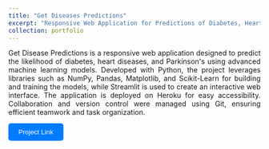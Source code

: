 ```yaml
---
title: "Get Diseases Predictions"
excerpt: "Responsive Web Application for Predictions of Diabetes, Heart Disease and Parkinson's<br/><img src='https://ik.imagekit.io/xpgjqzrcn7x/6_1tcb-2mND0.png?updatedAt=1716467297881'>"
collection: portfolio
---
```


<p style="text-align: justify;">
Get Disease Predictions is a responsive web application designed to predict the likelihood of diabetes, heart diseases, and Parkinson's using advanced machine learning models. Developed with Python, the project leverages libraries such as NumPy, Pandas, Matplotlib, and Scikit-Learn for building and training the models, while Streamlit is used to create an interactive web interface. The application is deployed on Heroku for easy accessibility. Collaboration and version control were managed using Git, ensuring efficient teamwork and task organization.
</p>

<a href="https://getdiseasepredictions.herokuapp.com/" style="text-decoration: none;" target="_blank">
    <button style="border: none; background-color: #007BFF; color: white; cursor: pointer; transition: background-color 0.3s ease; padding: 10px 20px; border-radius: 5px;" onmouseover="this.style.backgroundColor='#66B2FF';" onmouseout="this.style.backgroundColor='#007BFF';">Project Link</button>
</a>